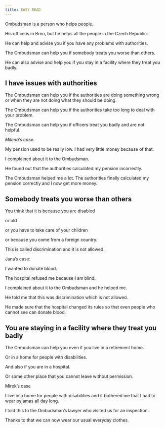 ```yaml
---
title: EASY READ
---
```

Ombudsman is a person who helps people.

His office is in Brno, but he helps all the people in the Czech Republic.

He can help and advise you if you have any problems with authorities.

The Ombudsman can help you if somebody treats you worse than others.

He can also advise and help you if you stay in a facility where they treat you badly.



## **I have issues with authorities**

The Ombudsman can help you if the authorities are doing something wrong or when they are not doing what they should be doing.

The Ombudsman can help you if the authorities take too long to deal with your problem.

The Ombudsman can help you if officers treat you badly and are not helpful.



*Milena’s case:*

My pension used to be really low. I had very little money because of that.

I complained about it to the Ombudsman.

He found out that the authorities calculated my pension incorrectly.

The Ombudsman helped me a lot. The authorities finally calculated my pension correctly and I now get more money.



## Somebody treats you worse than others

You think that it is because you are disabled

or old

or you have to take care of your children

or because you come from a foreign country.

This is called discrimination and it is not allowed.



Jana’s case:

I wanted to donate blood.

The hospital refused me because I am blind.

I complained about it to the Ombudsman and he helped me.

He told me that this was discrimination which is not allowed.

He made sure that the hospital changed its rules so that even people who cannot see can donate blood.



## You are staying in a facility where they treat you badly

The Ombudsman can help you even if you live in a retirement home.

Or in a home for people with disabilities.

And also if you are in a hospital.

Or some other place that you cannot leave without permission.



Mirek’s case

I live in a home for people with disabilities and it bothered me that I had to wear pyjamas all day long.

I told this to the Ombudsman’s lawyer who visited us for an inspection.

Thanks to that we can now wear our usual everyday clothes.